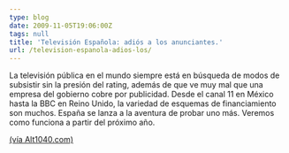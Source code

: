 ```yaml
---
type: blog
date: 2009-11-05T19:06:00Z
tags: null
title: 'Televisión Española: adiós a los anunciantes.'
url: /television-espanola-adios-los/
---
```


La televisión pública en el mundo siempre está en búsqueda de modos de subsistir sin la presión del rating, además de que ve muy mal que una empresa del gobierno cobre por publicidad.
Desde el canal 11 en México hasta la BBC en Reino Unido, la variedad de esquemas de financiamiento son muchos. España se lanza a la aventura de probar uno más.
Veremos como funciona a partir del próximo año.

<a href="http://alt1040.com/2009/11/y-la-ultima-marca-que-se-anunciara-en-television-espanola-sera-television-espanola">(vía Alt1040.com)</a>
